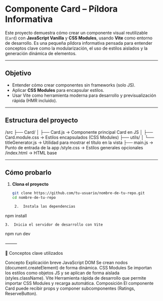 # Componente Card – Píldora Informativa

Este proyecto demuestra cómo crear un componente visual reutilizable (`Card`) con **JavaScript Vanilla** y **CSS Modules**, usando **Vite** como entorno de desarrollo. Es una pequeña píldora informativa pensada para entender conceptos clave como la modularización, el uso de estilos aislados y la generación dinámica de elementos.

---

## Objetivo

- Entender cómo crear componentes sin frameworks (solo JS).
- Aplicar **CSS Modules** para encapsular estilos.
- Usar Vite como herramienta moderna para desarrollo y previsualización rápida (HMR incluido).

---

## Estructura del proyecto

/src
├── Card/
│   ├── Card.js              → Componente principal Card en JS
│   ├── Card.module.css      → Estilos encapsulados (CSS Modules)
├── utils/
│   └── titleGenerator.js    → Utilidad para mostrar el título en la vista
├── main.js                  → Punto de entrada de la app
/style.css                     → Estilos generales opcionales
/index.html                    → HTML base

---

## Cómo probarlo

1. **Clona el proyecto**  
   ```bash
   git clone https://github.com/tu-usuario/nombre-de-tu-repo.git
   cd nombre-de-tu-repo

	2.	Instala las dependencias

npm install


	3.	Inicia el servidor de desarrollo con Vite

npm run dev



⸻

🧠 Conceptos clave utilizados

Concepto	Explicación breve
JavaScript DOM	Se crean nodos (document.createElement) de forma dinámica.
CSS Modules	Se importan los estilos como objetos JS y se aplican de forma aislada (styles.className).
Vite	Herramienta rápida de desarrollo que permite importar CSS Modules y recarga automática.
Composición	El componente Card puede recibir props y componer subcomponentes (Ratings, ReserveButton).
